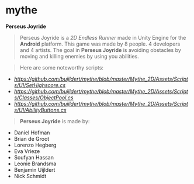 # mythe

**Perseus Joyride**

> Perseus Joyride is a *2D Endless Runner* made in Unity Engine for the **Android** platform.
> This game was made by 8 people. 4 developers and 4 artists.
> The goal in **Perseus Joyride** is avoiding obstacles by moving and killing enemies by using you abilities.

> Here are some noteworthy scripts:

- *https://github.com/buijldert/mythe/blob/master/Mythe_2D/Assets/Scripts/UI/SetHighscore.cs*
- *https://github.com/buijldert/mythe/blob/master/Mythe_2D/Assets/Scripts/Classes/ObjectPool.cs*
- *https://github.com/buijldert/mythe/blob/master/Mythe_2D/Assets/Scripts/UI/AbilityButtons.cs*

> **Perseus Joyride** is made by:

- Daniel Hofman
- Brian de Groot
- Lorenzo Hegberg
- Eva Vrieze
- Soufyan Hassan
- Leonie Brandsma
- Benjamin Uijldert
- Nick Schmidt
